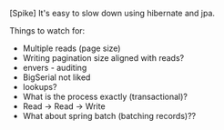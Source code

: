 [Spike] It's easy to slow down using hibernate and jpa.

Things to watch for:
* Multiple reads (page size)
* Writing pagination size aligned with reads?
* envers - auditing
* BigSerial not liked
* lookups?
* What is the process exactly (transactional)?
* Read -> Read -> Write
* What about spring batch (batching records)??



